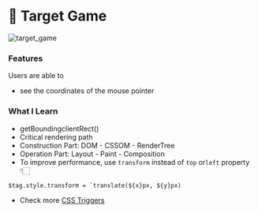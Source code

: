 # 🎯 Target Game
![target_game](https://user-images.githubusercontent.com/69155242/116434890-cb4efc00-a885-11eb-8e64-547ab13f93eb.gif)


### Features
Users are able to
- see the coordinates of the mouse pointer

### What I Learn
- getBoundingclientRect()
- Critical rendering path
- Construction Part: DOM - CSSOM - RenderTree
- Operation Part: Layout - Paint - Composition
- To improve performance, use `transform` instead of `top` or`left` property 👇🏻
``` 
$tag.style.transform = `translate(${x}px, ${y}px)
```

- Check more [CSS Triggers](https://csstriggers.com/)
